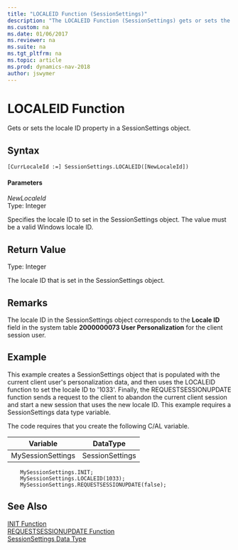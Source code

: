 ```yaml
---
title: "LOCALEID Function (SessionSettings)"
description: "The LOCALEID Function (SessionSettings) gets or sets the locale ID property in a SessionSettings object."
ms.custom: na
ms.date: 01/06/2017
ms.reviewer: na
ms.suite: na
ms.tgt_pltfrm: na
ms.topic: article
ms.prod: dynamics-nav-2018
author: jswymer
---
```

# LOCALEID Function
Gets or sets the locale ID property in a SessionSettings object.  

## Syntax  

```  
[CurrLocaleId :=] SessionSettings.LOCALEID([NewLocaleId])  
```  

#### Parameters  
*NewLocaleId*  
Type: Integer  

Specifies the locale ID to set in the SessionSettings object. The value must be a valid Windows locale ID.

## Return Value  
Type: Integer  

The locale ID that is set in the SessionSettings object.  

## Remarks  
The locale ID in the SessionSettings object corresponds to the **Locale ID** field in the system table **2000000073 User Personalization** for the client session user.

## Example
This example creates a SessionSettings object that is populated with the current client user's personalization data, and then uses the LOCALEID function to set the locale ID to '1033'. Finally, the REQUESTSESSIONUPDATE function sends a request to the client to abandon the current client session and start a new session that uses the new locale ID. This example requires a SessionSettings data type variable.

The code requires that you create the following C/AL variable.  

|Variable|DataType|  
|--------------|--------------|  
|MySessionSettings|SessionSettings|  


```
    MySessionSettings.INIT;
    MySessionSettings.LOCALEID(1033);
    MySessionSettings.REQUESTSESSIONUPDATE(false);
```  

## See Also  
[INIT Function](init-function-sessionsettings.md)  
[REQUESTSESSIONUPDATE Function](requestsessionupdate-function-sessionsettings.md)  
[SessionSettings Data Type](sessionsettings-data-type.md)   
